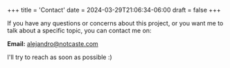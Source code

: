 +++
title = 'Contact'
date = 2024-03-29T21:06:34-06:00
draft = false
+++

If you have any questions or concerns about this project, or you want me to talk about a specific topic, you can contact me on:

**Email:** alejandro@notcaste.com

I'll try to reach as soon as possible :)
